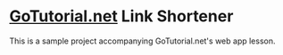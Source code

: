[GoTutorial.net][] Link Shortener
=================================


[GoTutorial.net]: http://gotutorial.net


This is a sample project accompanying GoTutorial.net's web app lesson.